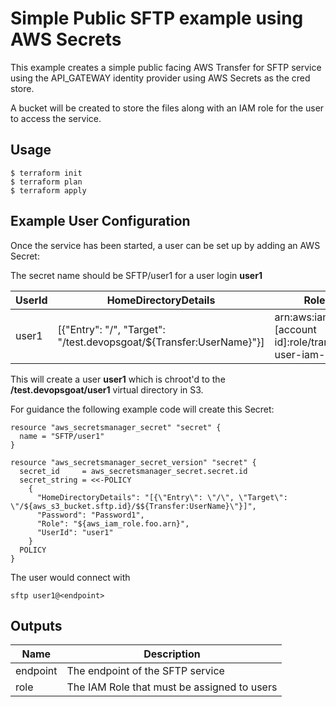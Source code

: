 # Simple Public SFTP example using AWS Secrets

This example creates a simple public facing AWS Transfer for SFTP service using the API_GATEWAY identity provider using AWS Secrets as the cred store.

A bucket will be created to store the files along with an IAM role for the user to access the service.

## Usage

    $ terraform init
    $ terraform plan
    $ terraform apply

## Example User Configuration

Once the service has been started, a user can be set up by adding an AWS Secret:

The secret name should be SFTP/user1 for a user login **user1**

| UserId | HomeDirectoryDetails | Role | Password |
|--------|----------------------|------|----------|
| user1 | [{\"Entry\": \"/\", \"Target\": \"/test.devopsgoat/${Transfer:UserName}\"}] | arn:aws:iam::[account id]:role/transfer-user-iam-role | Password1 |

This will create a user **user1** which is chroot'd to the **/test.devopsgoat/user1** virtual directory in S3.

For guidance the following example code will create this Secret:

```
resource "aws_secretsmanager_secret" "secret" {
  name = "SFTP/user1"
}

resource "aws_secretsmanager_secret_version" "secret" {
  secret_id     = aws_secretsmanager_secret.secret.id
  secret_string = <<-POLICY
    {
      "HomeDirectoryDetails": "[{\"Entry\": \"/\", \"Target\": \"/${aws_s3_bucket.sftp.id}/$${Transfer:UserName}\"}]",
      "Password": "Password1",
      "Role": "${aws_iam_role.foo.arn}",
      "UserId": "user1"
    }
  POLICY
}
```

The user would connect with

```
sftp user1@<endpoint>
```

## Outputs

| Name | Description |
|------|-------------|
| endpoint | The endpoint of the SFTP service |
| role | The IAM Role that must be assigned to users |
